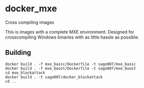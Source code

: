 # docker_mxe
Cross compiling images

This is images with a complete MXE environment. 
Designed for crosscompiling Windows binaries with as little hassle as possible.

## Building

```
docker build . -f mxe_basic/Dockerfile -t sago007/mxe_basic
docker build . -f mxe_boost/Dockerfile -t sago007/mxe_boost
cd mxe_blockattack
docker build . -t sago007/docker_blockattack
cd ..
```
